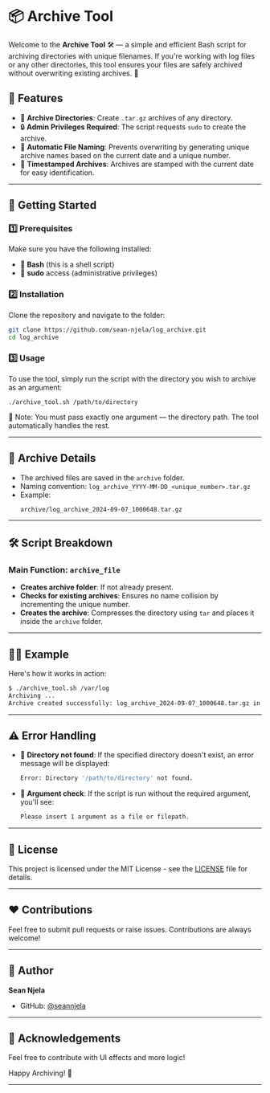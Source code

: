 # 📦 Archive Tool

Welcome to the **Archive Tool** 🛠️ — a simple and efficient Bash script for archiving directories with unique filenames. If you're working with log files or any other directories, this tool ensures your files are safely archived without overwriting existing archives. 🚀

## 📝 Features

- 📁 **Archive Directories**: Create `.tar.gz` archives of any directory.
- 🔒 **Admin Privileges Required**: The script requests `sudo` to create the archive.
- 🔄 **Automatic File Naming**: Prevents overwriting by generating unique archive names based on the current date and a unique number.
- 📅 **Timestamped Archives**: Archives are stamped with the current date for easy identification.

---

## 🚀 Getting Started

### 1️⃣ **Prerequisites**

Make sure you have the following installed:

- 🐧 **Bash** (this is a shell script)
- 🔑 **sudo** access (administrative privileges)

### 2️⃣ **Installation**

Clone the repository and navigate to the folder:

```bash
git clone https://github.com/sean-njela/log_archive.git 
cd log_archive
```

### 3️⃣ Usage
To use the tool, simply run the script with the directory you wish to archive as an argument:

```
./archive_tool.sh /path/to/directory
```
🛑 Note: You must pass exactly one argument — the directory path. The tool automatically handles the rest.

---

## 📂 Archive Details

- The archived files are saved in the `archive` folder.
- Naming convention: `log_archive_YYYY-MM-DD_<unique_number>.tar.gz`
- Example:
  ```bash
  archive/log_archive_2024-09-07_1000648.tar.gz
  ```

---

## 🛠️ Script Breakdown

### Main Function: `archive_file`

- **Creates archive folder**: If not already present.
- **Checks for existing archives**: Ensures no name collision by incrementing the unique number.
- **Creates the archive**: Compresses the directory using `tar` and places it inside the `archive` folder.

---

## 🧑‍💻 Example

Here's how it works in action:

```bash
$ ./archive_tool.sh /var/log
Archiving ...
Archive created successfully: log_archive_2024-09-07_1000648.tar.gz in the directory: archive
```

---

## ⚠️ Error Handling

- 🚫 **Directory not found**: If the specified directory doesn't exist, an error message will be displayed:

  ```bash
  Error: Directory '/path/to/directory' not found.
  ```

- 🛑 **Argument check**: If the script is run without the required argument, you'll see:
  ```bash
  Please insert 1 argument as a file or filepath.
  ```

---

## 📜 License

This project is licensed under the MIT License - see the [LICENSE](LICENSE) file for details.

---

## ❤️ Contributions

Feel free to submit pull requests or raise issues. Contributions are always welcome!

---

## 👤 Author

**Sean Njela**

- GitHub: [@seannjela](https://github.com/sean-njela/log_archive.git)

---

## 🎉 Acknowledgements
Feel free to contribute with UI effects and more logic!

Happy Archiving! 🎉

---
